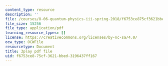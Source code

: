 ```yaml
---
content_type: resource
description: ''
file: /courses/8-06-quantum-physics-iii-spring-2018/f6753ce875cf3621bbed3196437ff167_dNKAsbdHDCs.pdf
file_size: 15256
file_type: application/pdf
learning_resource_types: []
license: https://creativecommons.org/licenses/by-nc-sa/4.0/
ocw_type: OCWFile
resourcetype: Document
title: 3play pdf file
uid: f6753ce8-75cf-3621-bbed-3196437ff167
---
```

